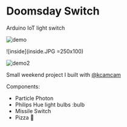 # Doomsday Switch
Arduino IoT light switch

![demo](demo.gif)

![inside](inside.JPG =250x100)

![demo2](demo2.gif)

Small weekend project I built with [@kcamcam](https://github.com/kcamcam)

Components:
* Particle Photon
* Philips Hue light bulbs :bulb
* Missile Switch
* Pizza :pizza:
